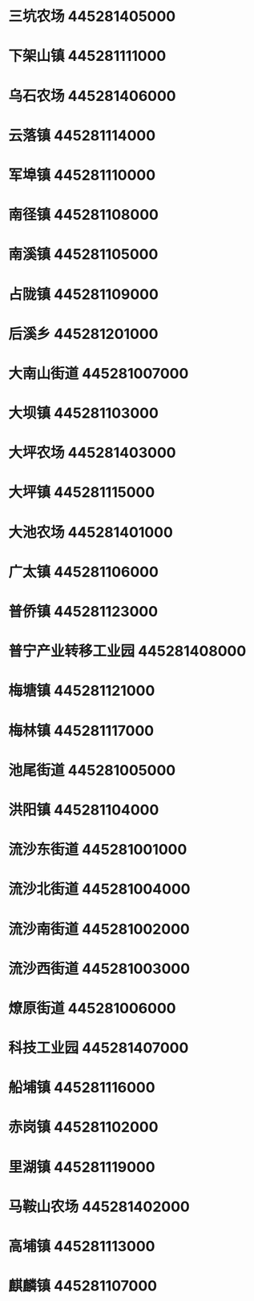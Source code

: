 # 三坑农场 445281405000
# 下架山镇 445281111000
# 乌石农场 445281406000
# 云落镇 445281114000
# 军埠镇 445281110000
# 南径镇 445281108000
# 南溪镇 445281105000
# 占陇镇 445281109000
# 后溪乡 445281201000
# 大南山街道 445281007000
# 大坝镇 445281103000
# 大坪农场 445281403000
# 大坪镇 445281115000
# 大池农场 445281401000
# 广太镇 445281106000
# 普侨镇 445281123000
# 普宁产业转移工业园 445281408000
# 梅塘镇 445281121000
# 梅林镇 445281117000
# 池尾街道 445281005000
# 洪阳镇 445281104000
# 流沙东街道 445281001000
# 流沙北街道 445281004000
# 流沙南街道 445281002000
# 流沙西街道 445281003000
# 燎原街道 445281006000
# 科技工业园 445281407000
# 船埔镇 445281116000
# 赤岗镇 445281102000
# 里湖镇 445281119000
# 马鞍山农场 445281402000
# 高埔镇 445281113000
# 麒麟镇 445281107000
